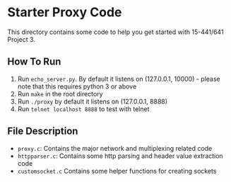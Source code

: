 # Starter Proxy Code

This directory contains some code to help you get started
with 15-441/641 Project 3.

## How To Run

  1. Run `echo_server.py`. By default it listens on (127.0.0.1, 10000) - please note that this requires python 3 or above
  2. Run `make` in the root directory
  3. Run `./proxy` by default it listens on (127.0.0.1, 8888)
  4. Run `telnet localhost 8888` to test with telnet

## File Description

  - `proxy.c`: Contains the major network and multiplexing related code
  - `httpparser.c`: Contains some http parsing and header value extraction code
  - `customsocket.c` Contains some helper functions for creating sockets
